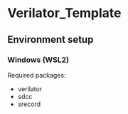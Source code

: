 # Verilator_Template

## Environment setup

### Windows (WSL2)

Required packages:
 - verilator
 - sdcc
 - srecord
